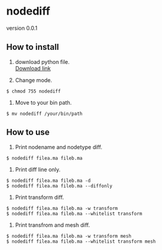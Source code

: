 # nodediff

version 0.0.1

## How to install

1. download python file.  
  [Download link](https://raw.githubusercontent.com/nrtkbb/nodediff/master/nodediff)

1. Change mode.  
  ```shell
  $ chmod 755 nodediff
  ```

1. Move to your bin path.  
  ```shell
  $ mv nodediff /your/bin/path
  ```

## How to use

1. Print nodename and nodetype diff.
  ```shell
  $ nodediff filea.ma fileb.ma
  ```

1. Print diff line only.
  ```shell
  $ nodediff filea.ma fileb.ma -d
  $ nodediff filea.ma fileb.ma --diffonly
  ```

1. Print transform diff.
  ```shell
  $ nodediff filea.ma fileb.ma -w transform
  $ nodediff filea.ma fileb.ma --whitelist transform
  ```

1. Print transfrom and mesh diff.  
  ```shell
  $ nodediff filea.ma fileb.ma -w transform mesh
  $ nodediff filea.ma fileb.ma --whitelist transform mesh
  ```
